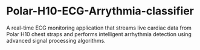 # Polar-H10-ECG-Arrythmia-classifier
A real-time ECG monitoring application that streams live cardiac data from Polar H10 chest straps and performs intelligent arrhythmia detection using advanced signal processing algorithms.

